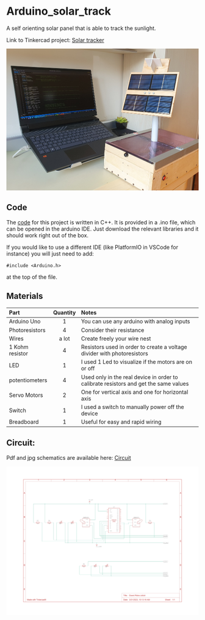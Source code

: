 # Arduino_solar_track
A self orienting solar panel that is able to track the sunlight.

Link to Tinkercad project: [Solar tracker](https://www.tinkercad.com/things/gveaNrLVcNt-solartrackarduino)

![alt text](https://github.com/grebano/Arduino_solar_track/blob/main/Photos/Real_implementation.jpg?raw=true)

## Code
The [code](Arduino_Solar_Tracker2.ino) for this project is written in C++. It is provided in a .ino file, which can be opened in the arduino IDE. Just download the relevant libraries and it should work right out of the box.

If you would like to use a different IDE (like PlatformIO in VSCode for instance) you will just need to add:
```
#include <Arduino.h>
```
at the top of the file.

## Materials
<div align="center">

| Part      | Quantity | Notes| 
| :-------------- | :---: | :------ |
| Arduino Uno | 1 | You can use any arduino with analog inputs |
| Photoresistors | 4 | Consider their resistance |
| Wires    | a lot | Create freely your wire nest |
| 1 Kohm resistor  | 4 | Resistors used in order to create a voltage divider with photoresistors | 
| LED  | 1 | I used 1 Led to visualize if the motors are on or off | 
| potentiometers | 4 | Used only in the real device in order to calibrate resistors and get the same values |
| Servo Motors   | 2 | One for vertical axis and one for horizontal axis |
| Switch  | 1 | I used a switch to manually power off the device |
| Breadboard  | 1 | Useful for easy and rapid wiring |
</div>

## Circuit:
Pdf and jpg schematics are available here: [Circuit](/Circuit)

![alt text](https://github.com/grebano/Arduino_solar_track/blob/main/Circuit/Solar_track_circuit.jpg?raw=true)
